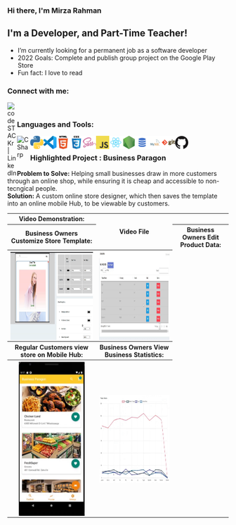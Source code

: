 ### Hi there, I'm Mirza Rahman

## I'm a Developer, and Part-Time Teacher!

- I’m currently looking for a permanent job as a software developer
- 2022 Goals: Complete and publish group project on the Google Play Store
- Fun fact: I love to read 

### Connect with me:

[<img align="left" alt="codeSTACKr | LinkedIn" width="22px" src="https://cdn.jsdelivr.net/npm/simple-icons@v3/icons/linkedin.svg" />][linkedin]

<br />

### Languages and Tools:

<img align="left" alt="CSharp" width="30px" src="https://camo.githubusercontent.com/52045ed9d775b4ac9286e51c28b878edca6bb1750815b423c8d06c7976040ab7/68747470733a2f2f6d617274696e63686176657a2e6769746875622e696f2f4173736574732f4c6f676f732f6373686172702e737667" >
<img align="left" alt="Python" width="30px" src="https://github.com/rahmamir/rahmamir/blob/master/python_icon.png" />
<img align="left" alt="Visual Studio Code" width="30px" src="https://raw.githubusercontent.com/github/explore/80688e429a7d4ef2fca1e82350fe8e3517d3494d/topics/visual-studio-code/visual-studio-code.png" />
<img align="left" alt="HTML5" width="30px" src="https://raw.githubusercontent.com/github/explore/80688e429a7d4ef2fca1e82350fe8e3517d3494d/topics/html/html.png" />
<img align="left" alt="CSS3" width="30px" src="https://raw.githubusercontent.com/github/explore/80688e429a7d4ef2fca1e82350fe8e3517d3494d/topics/css/css.png" />
<img align="left" alt="Sass" width="30px" src="https://raw.githubusercontent.com/github/explore/80688e429a7d4ef2fca1e82350fe8e3517d3494d/topics/sass/sass.png" />
<img align="left" alt="JavaScript" width="30px" src="https://raw.githubusercontent.com/github/explore/80688e429a7d4ef2fca1e82350fe8e3517d3494d/topics/javascript/javascript.png" />
<img align="left" alt="React" width="30px" src="https://raw.githubusercontent.com/github/explore/80688e429a7d4ef2fca1e82350fe8e3517d3494d/topics/react/react.png" />
<img align="left" alt="Node.js" width="30px" src="https://raw.githubusercontent.com/github/explore/80688e429a7d4ef2fca1e82350fe8e3517d3494d/topics/nodejs/nodejs.png" />
<img align="left" alt="SQL" width="30px" src="https://raw.githubusercontent.com/github/explore/80688e429a7d4ef2fca1e82350fe8e3517d3494d/topics/sql/sql.png" />
<img align="left" alt="MySQL" width="30px" src="https://raw.githubusercontent.com/github/explore/80688e429a7d4ef2fca1e82350fe8e3517d3494d/topics/mysql/mysql.png" />
<img align="left" alt="Git" width="30px" src="https://raw.githubusercontent.com/github/explore/80688e429a7d4ef2fca1e82350fe8e3517d3494d/topics/git/git.png" />
<img align="left" alt="GitHub" width="30px" src="https://raw.githubusercontent.com/github/explore/78df643247d429f6cc873026c0622819ad797942/topics/github/github.png" />
<br />

### Highlighted Project : Business Paragon <br />
<b>Problem to Solve:</b> Helping small businesses draw in more customers through an online shop, while ensuring it is cheap and accessible to non-tecngical people. <br />
<b>Solution:</b> A custom online store designer, which then saves the template into an online mobile Hub, to be viewable by customers. <br />

<table>
    <tr> 
        <th rowspan="2"> Video Demonstration: </th> 
    </tr>
    <tr>
        <th rowspan="2"> Video File</th>
    </tr>
    <tr> 
         <th> Business Owners Customize Store Template: </th> 
         <th> Business Owners Edit Product Data: </th>
    </tr>
    <tr> 
        <th> <img align="left" alt="V1" width="400px" height="200px" src="https://github.com/rahmamir/rahmamir/blob/master/customize_template.PNG" />  </th> 
        <th> <img align="left" alt="V2" width="400px" height="200px" src="https://github.com/rahmamir/rahmamir/blob/master/edit_products.PNG" />  </th> 
    </tr>
    <tr>
        <th> Regular Customers view store on Mobile Hub: </th>
        <th> Business Owners View Business Statistics: </th>
    </tr>
    <tr>
        <th> <img align="center" alt="V3" width="150px" height="350px" src="https://github.com/rahmamir/rahmamir/blob/master/view_businesses.PNG" />  </th>
        <th> <img align="left" alt="V4" width="400px" height="200px" src="https://github.com/rahmamir/rahmamir/blob/master/view_statistics.PNG" />  </th> 
    </tr>

</table>

[linkedin]: https://www.linkedin.com/in/mirza-rahman-b32511134/
